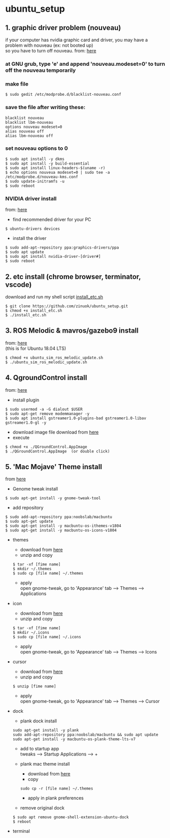 # ubuntu_setup

## 1. graphic driver problem (nouveau)
if your computer has nvidia graphic card and driver, you may have a problem with nouveau (ex: not booted up)  
so you have to turn off nouveau. 
from: [here](https://blog.neonkid.xyz/66 "link")

### at GNU grub, type 'e' and append 'nouveau.modeset=0' to turn off the nouveau temporarily
### make file
```
$ sudo gedit /etc/modprobe.d/blacklist-nouveau.conf
```
### save the file after writing these:
```
blacklist nouveau
blacklist lbm-nouveau
options nouveau modeset=0
alias nouveau off
alias lbm-nouveau off
```
### set nouveau options to 0
```
$ sudo apt install -y dkms
$ sudo apt install -y build-essential
$ sudo apt install linux-headers-$(uname -r)
$ echo options nouveua modeset=0 | sudo tee -a /etc/modprobe.d/nouveau-kms.conf
$ sudo update-initramfs -u
$ sudo reboot
```
### NVIDIA driver install
from: [here](https://codechacha.com/ko/install-nvidia-driver-ubuntu/ "link")
* find recommended driver for your PC
```
$ ubuntu-drivers devices
```
* install the driver
```
$ sudo add-apt-repository ppa:graphics-drivers/ppa
$ sudo apt update
$ sudo apt install nvidia-driver-[driver#]
$ sudo reboot
```  
  
  
## 2. etc install (chrome browser, terminator, vscode)
download and run my shell script [install_etc.sh](https://github.com/zinuok/ubuntu_setup/blob/master/install_etc.sh "link")
```
$ git clone https://github.com/zinuok/ubuntu_setup.git
$ chmod +x install_etc.sh
$ ./install_etc.sh
```

## 3. ROS Melodic & mavros/gazebo9 install
from: [here](https://raw.githubusercontent.com/PX4/Devguide/v1.9.0/build_scripts/ubuntu_sim_ros_melodic.sh "link")  
(this is for Ubuntu 18.04 LTS)
```
$ chmod +x ubuntu_sim_ros_melodic_update.sh
$ ./ubuntu_sim_ros_melodic_update.sh
```

## 4. QgroundControl install
from: [here](https://docs.qgroundcontrol.com/en/getting_started/download_and_install.html "link")
* install plugin
```
$ sudo usermod -a -G dialout $USER
$ sudo apt-get remove modemmanager -y
$ sudo apt install gstreamer1.0-plugins-bad gstreamer1.0-libav gstreamer1.0-gl -y
```
* download image file
download from [here](https://s3-us-west-2.amazonaws.com/qgroundcontrol/latest/QGroundControl.AppImage "link")
* execute
```
$ chmod +x ./QGroundControl.AppImage
$ ./QGroundControl.AppImage  (or double click)
```


## 5. 'Mac Mojave' Theme install
from [here](https://itlearningcenter.tistory.com/entry/%E3%80%901804-LTS%E3%80%91%EC%9A%B0%EB%B6%84%ED%88%AC-%ED%85%8C%EB%A7%88-%EA%BE%B8%EB%AF%B8%EA%B8%B0 "link")

* Genome tweak install
```
$ sudo apt-get install -y gnome-tweak-tool
```
* add repository
```
$ sudo add-apt-repository ppa:noobslab/macbuntu
$ sudo apt-get update
$ sudo apt-get install -y macbuntu-os-ithemes-v1804
$ sudo apt-get install -y macbuntu-os-icons-v1804
```


* themes
  * download from [here](https://www.pling.com/p/1275087 "link")
  * unzip and copy
  ```
  $ tar -xf [fime name]
  $ mkdir ~/.themes
  $ sudo cp [file name] ~/.themes
  ```
  * apply  
    open gnome-tweak, go to 'Appearance' tab --> Themes --> Applications
    
* icon
  * download from [here](https://www.gnome-look.org/p/1210856/ "link")
  * unzip and copy
  ```
  $ tar -xf [fime name]
  $ mkdir ~/.icons
  $ sudo cp [file name] ~/.icons
  ```
  * apply  
    open gnome-tweak, go to 'Appearance' tab --> Themes --> Icons

* cursor
  * download from [here](https://www.gnome-look.org/p/1384420/ "link")
  * unzip and copy
  ```
  $ unzip [fime name]
  ```
  * apply  
    open gnome-tweak, go to 'Appearance' tab --> Themes --> Cursor

* dock
  * plank dock install
  ```
  sudo apt-get install -y plank
  sudo add-apt-repository ppa:noobslab/macbuntu && sudo apt update
  sudo apt-get install -y macbuntu-os-plank-theme-lts-v7
  ```
  * add to startup app  
  tweaks --> Startup Applications --> +
  * plank mac theme install
    * download from [here](https://www.gnome-look.org/p/1264834/ "link")
    * copy
    ```
    sudo cp -r [file name] ~/.themes
    ```
    * apply in plank preferences
    
  * remove original dock
  ```
  $ sudo apt remove gnome-shell-extension-ubuntu-dock
  $ reboot
  ```

* terminal
